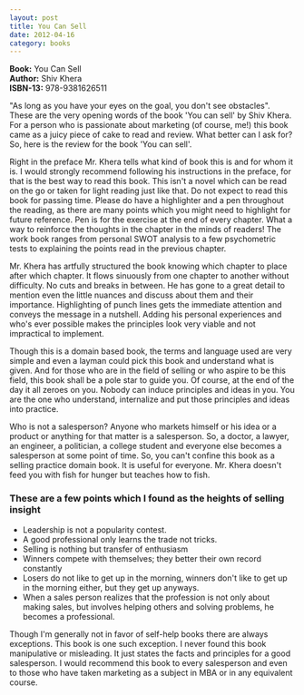 ```yaml
---
layout: post
title: You Can Sell
date: 2012-04-16
category: books
---
```


**Book:** You Can Sell  
**Author:** Shiv Khera  
**ISBN-13:** 978-9381626511

"As long as you have your eyes on the goal, you don't see obstacles". These are the very opening words of the book 'You can sell' by Shiv Khera. For a person who is passionate about marketing (of course, me!) this book came as a juicy piece of cake to read and review. What better can I ask for? So, here is the review for the book 'You can sell'.  
  
Right in the preface Mr. Khera tells what kind of book this is and for whom it is. I would strongly recommend following his instructions in the preface, for that is the best way to read this book. This isn't a novel which can be read on the go or taken for light reading just like that. Do not expect to read this book for passing time. Please do have a highlighter and a pen throughout the reading, as there are many points which you might need to highlight for future reference. Pen is for the exercise at the end of every chapter. What a way to reinforce the thoughts in the chapter in the minds of readers! The work book ranges from personal SWOT analysis to a few psychometric tests to explaining the points read in the previous chapter.  
  
Mr. Khera has artfully structured the book knowing which chapter to place after which chapter. It flows sinuously from one chapter to another without difficulty. No cuts and breaks in between. He has gone to a great detail to mention even the little nuances and discuss about them and their importance. Highlighting of punch lines gets the immediate attention and conveys the message in a nutshell. Adding his personal experiences and who's ever possible makes the principles look very viable and not impractical to implement.  
  
Though this is a domain based book, the terms and language used are very simple and even a layman could pick this book and understand what is given. And for those who are in the field of selling or who aspire to be this field, this book shall be a pole star to guide you. Of course, at the end of the day it all zeroes on you. Nobody can induce principles and ideas in you. You are the one who understand, internalize and put those principles and ideas into practice.  
  
Who is not a salesperson? Anyone who markets himself or his idea or a product or anything for that matter is a salesperson. So, a doctor, a lawyer, an engineer, a politician, a college student and everyone else becomes a salesperson at some point of time. So, you can't confine this book as a selling practice domain book. It is useful for everyone. Mr. Khera doesn't feed you with fish for hunger but teaches how to fish.  
  
### These are a few points which I found as the heights of selling insight

* Leadership is not a popularity contest.  
* A good professional only learns the trade not tricks.  
* Selling is nothing but transfer of enthusiasm  
* Winners compete with themselves; they better their own record constantly  
* Losers do not like to get up in the morning, winners don't like to get up in the morning either, but they get up anyways.  
* When a sales person realizes that the profession is not only about making sales, but involves helping others and solving problems, he becomes a professional.  

Though I'm generally not in favor of self-help books there are always exceptions. This book is one such exception. I never found this book manipulative or misleading. It just states the facts and principles for a good salesperson. I would recommend this book to every salesperson and even to those who have taken marketing as a subject in MBA or in any equivalent course.  
